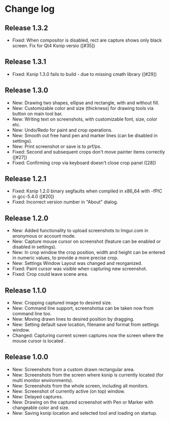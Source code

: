 # Change log

## Release 1.3.2
* Fixed: When compositor is disabled, rect are capture shows only black screen. Fix for Qt4 Ksnip versio ([#35])

## Release 1.3.1
* Fixed: Ksnip 1.3.0 fails to build - due to missing cmath library ([#29])

## Release 1.3.0
* New: Drawing two shapes, ellipse and rectangle, with and without fill.
* New: Customizable color and size (thickness) for drawing tools via button on main tool bar.
* New: Writing text on screenshots, with customizable font, size, color etc.
* New: Undo/Redo for paint and crop operations.
* New: Smooth out free hand pen and marker lines (can be disabled in settings).
* New: Print screenshot or save is to prf/ps.
* Fixed: Second and subsequent crops don't move painter items correctly ([#27])
* Fixed: Confirming crop via keyboard doesn't close crop panel ([28])

## Release 1.2.1
* Fixed: Ksnip 1.2.0 binary segfaults when compiled in x86_64 with -fPIC in gcc-5.4.0 ([#20])
* Fixed: Incorrect version number in "About" dialog.

## Release 1.2.0
* New: Added functionality to upload screenshots to Imgur.com in anonymous or account mode.
* New: Capture mouse cursor on screenshot (feature can be enabled or disabled in settings).
* New: In crop window the crop position, width and height can be entered in numeric values, to provide a more precise crop.
* New: Settings Window Layout was changed and reorganized.
* Fixed: Paint cursor was visible when capturing new screenshot.
* Fixed: Crop could leave scene area.

## Release 1.1.0
* New: Cropping captured image to desired size.
* New: Command line support, screenshotsa can be taken now from command line too.
* New: Moving drawn lines to desired position by dragging.
* New: Setting default save location, filename and format from settings window.
* Changed: Capturing current screen captures now the screen where the mouse cursor is located .

## Release 1.0.0
* New: Screenshots from a custom drawn rectangular area.
* New: Screenshots from the screen where ksnip is currently located (for multi monitor environments).
* New: Screenshots from the whole screen, including all monitors.
* New: Screenshot of currently active (on top) window.
* New: Delayed captures.
* New: Drawing on the captured screenshot with Pen or Marker with changeable color and size.
* New: Saving ksnip location and selected tool and loading on startup.
